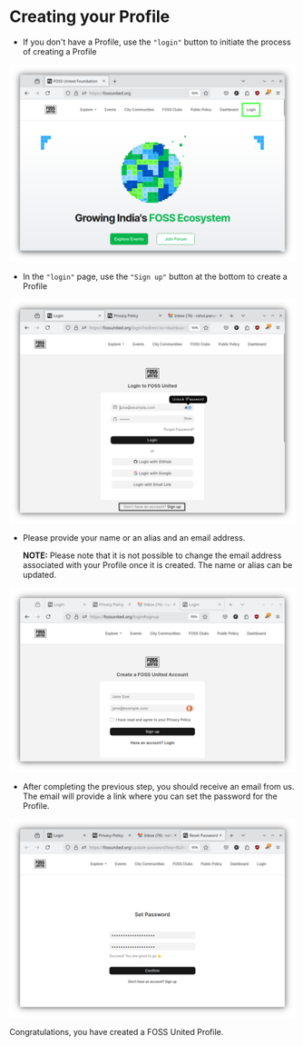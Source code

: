 # Creating your Profile

* If you don't have a Profile, use the `"login"` button to initiate the
  process of creating a Profile

![Create your Profile or login with existing Profile](./assets/login-page.png)

* In the `"login"` page, use the `"Sign up"` button at the bottom to create a
  Profile

![Signup for a Profile](./assets/signup.png)

* Please provide your name or an alias and an email address.

  **NOTE:** Please note that it is not possible to change the email address
  associated with your Profile once it is created. The name or alias can be
  updated.

![Provide name/alias and email address](./assets/create-profile.png)

* After completing the previous step, you should receive an email from us.
  The email will provide a link where you can set the password for the
  Profile.

![Set password for the Profile](./assets/set-password.png)

Congratulations, you have created a FOSS United Profile.
